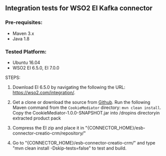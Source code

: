## Integration tests for WSO2 EI Kafka connector

### Pre-requisites:

- Maven 3.x
- Java 1.8

### Tested Platform:

- Ubuntu 16.04
- WSO2 EI 6.5.0, EI 7.0.0

STEPS:

1. Download EI 6.5.0 by navigating the following the URL: https://wso2.com/integration/.

2. Get a clone or download the source from [Github](https://github.com/anusharp/CreatioConnector).
   Run the following Maven command from the `CookieMediator` directory: `mvn clean install`.
   Copy the CookieMediator-1.0.0-SNAPSHOT.jar into <EI-HOME>/dropins directoryin extracted product pack 
3. Compress the EI zip and place it in "{CONNECTOR_HOME}/esb-connector-creatio-crm/repository/"

4. Go to "{CONNECTOR_HOME}/esb-connector-creatio-crm/" and type "mvn clean install -Dskip-tests=false" to test and build.
